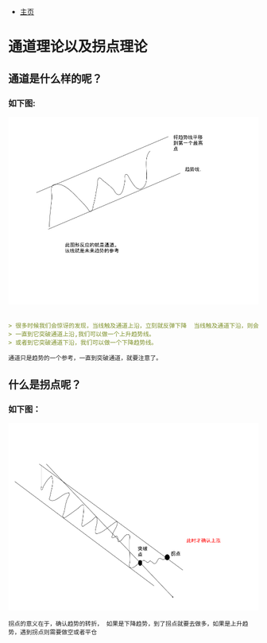 
- [主页](../README.md)

# 通道理论以及拐点理论

## 通道是什么样的呢？

### 如下图:
![Image](../assets/img/通道线.png)

```markdown

> 很多时候我们会惊讶的发现，当线触及通道上沿，立刻就反弹下降  当线触及通道下沿，则会立刻反弹向上。
> 一直到它突破通道上沿,我们可以做一个上升趋势线。
> 或者到它突破通道下沿，我们可以做一个下降趋势线。
```

`通道只是趋势的一个参考，一直到突破通道，就要注意了。`

## 什么是拐点呢？

### 如下图：
![Image](../assets/img/拐点.png)

`拐点的意义在于，确认趋势的转折， 如果是下降趋势，到了拐点就要去做多，如果是上升趋势，遇到拐点则需要做空或者平仓`
